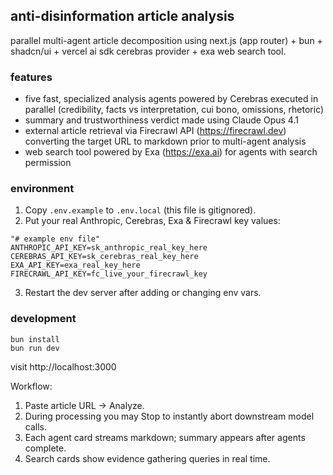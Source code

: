 ## anti-disinformation article analysis

parallel multi-agent article decomposition using next.js (app router) + bun + shadcn/ui + vercel ai sdk cerebras provider + exa web search tool.

### features

- five fast, specialized analysis agents powered by Cerebras executed in parallel (credibility, facts vs interpretation, cui bono, omissions, rhetoric)
- summary and trustworthiness verdict made using Claude Opus 4.1
- external article retrieval via Firecrawl API (https://firecrawl.dev) converting the target URL to markdown prior to multi-agent analysis
- web search tool powered by Exa (https://exa.ai) for agents with search permission

### environment

1. Copy `.env.example` to `.env.local` (this file is gitignored).
2. Put your real Anthropic, Cerebras, Exa & Firecrawl key values:

```
"# example env file"
ANTHROPIC_API_KEY=sk_anthropic_real_key_here
CEREBRAS_API_KEY=sk_cerebras_real_key_here
EXA_API_KEY=exa_real_key_here
FIRECRAWL_API_KEY=fc_live_your_firecrawl_key
```

3. Restart the dev server after adding or changing env vars.

### development

```
bun install
bun run dev
```

visit http://localhost:3000

Workflow:

1. Paste article URL → Analyze.
2. During processing you may Stop to instantly abort downstream model calls.
3. Each agent card streams markdown; summary appears after agents complete.
4. Search cards show evidence gathering queries in real time.